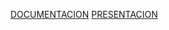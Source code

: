 [DOCUMENTACION](https://docs.google.com/document/d/1rRO03XvrpgeM_l2GgF08M1mCavjevqZ89-nTvHXqqcQ/edit?usp=sharing)
[PRESENTACION](https://drive.google.com/file/d/11By9gnt4Lzkxxks6Qvu4lKeWC7FKSz-U/view?usp=sharing)
